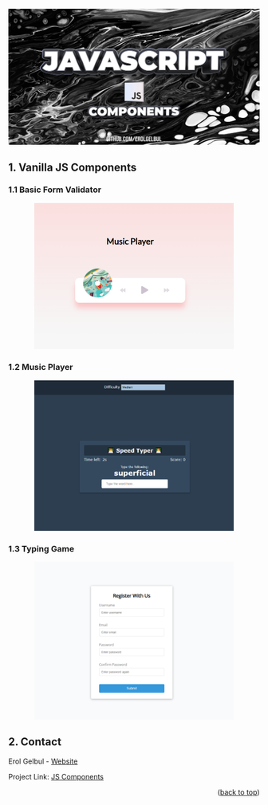 <div id="top"></div>

<p align="center">
  <img src="images/cover_image.jpg">
</p>

<!-- ABOUT THE PROJECT -->
## 1. Vanilla JS Components

### 1.1 Basic Form Validator

<p align="center">
  <img width=400 src="images/ss0.png">
</p>

### 1.2 Music Player

<p align="center">
  <img width=400 src="images/ss1.png">
</p>

### 1.3 Typing Game

<p align="center">
  <img width=400 src="images/ss2.png">
</p>


<!-- CONTACT -->
## 2. Contact

Erol Gelbul - [Website](erolgelbul.com)

Project Link: [JS Components](https://github.com/ErolGelbul/js_components)

<p align="right">(<a href="#top">back to top</a>)</p>